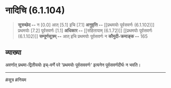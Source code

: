 # नादिचि (6.1.104)
> **सूत्रच्छेद --** न [0.0] आत् [5.1] इचि [7.1]
> **अनुवृत्ति --** [[प्रथमयोः पूर्वसवर्णः (6.1.102)]] प्रथमयोः [7.2] पूर्वसवर्णः [1.1]
> **अधिकार --** [[संहितायाम् (6.1.72)]] [[प्रथमयोः पूर्वसवर्णः (6.1.102)]]
> **सम्पूर्णसूत्रम् --** आत् इचि प्रथमयोः पूर्वसवर्णः न
> **कौमुदी-क्रमाङ्क --** 165

## व्याख्या

अवर्णात् प्रथमा-द्वितीययोः इच्-वर्णे परे 'प्रथमयोः पूर्वसववर्णः' इत्यनेन पूर्वसवर्णदीर्घः न भवति।

---
#सूत्र #नियम 